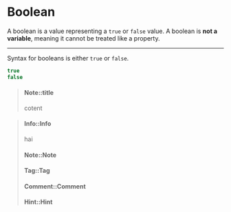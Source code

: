 # Boolean
 A boolean is a value representing a `true` or `false` value. A boolean is **not a variable**, meaning it cannot be treated like a property.
 
 ---
 
 Syntax for booleans is either `true` or `false`.
 
 ```java
 true
 false
 ```
 
> #### Note::title
>
> cotent

> #### Info::Info
>
> hai
> #### Note::Note
> #### Tag::Tag
> #### Comment::Comment
> #### Hint::Hint